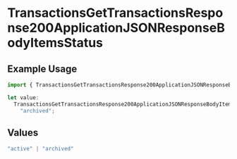# TransactionsGetTransactionsResponse200ApplicationJSONResponseBodyItemsStatus

## Example Usage

```typescript
import { TransactionsGetTransactionsResponse200ApplicationJSONResponseBodyItemsStatus } from "jani-payments/models/operations";

let value:
  TransactionsGetTransactionsResponse200ApplicationJSONResponseBodyItemsStatus =
    "archived";
```

## Values

```typescript
"active" | "archived"
```